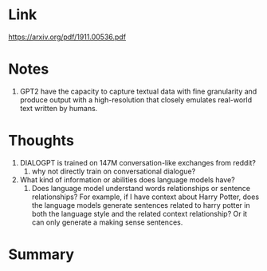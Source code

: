 Link
===============
<p>

https://arxiv.org/pdf/1911.00536.pdf

</p>


Notes
===============

1. GPT2 have the capacity to capture textual data with fine granularity and produce output with a high-resolution that
   closely emulates real-world text written by humans.

Thoughts
===============

1. DIALOGPT is trained on 147M conversation-like exchanges from reddit? 
   1. why not directly train on conversational dialogue?
2. What kind of information or abilities does language models have?
   1. Does language model understand words relationships or sentence relationships?
      For example, if I have context about Harry Potter, does the language models
      generate sentences related to harry potter in both the language style and 
      the related context relationship? Or it can only generate a making sense 
      sentences.

Summary
===============